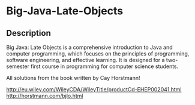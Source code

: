 # Big-Java-Late-Objects

## Description

Big Java: Late Objects is a comprehensive introduction to Java and computer programming, which focuses on the principles of programming, software engineering, and effective learning. It is designed for a two-semester first course in programming for computer science students.

All solutions from the book written by Cay Horstmann!

http://eu.wiley.com/WileyCDA/WileyTitle/productCd-EHEP002041.html <br />
http://horstmann.com/bjlo.html
